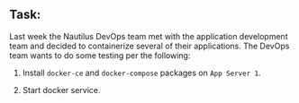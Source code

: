 ## Task:

Last week the Nautilus DevOps team met with the application development team and decided to containerize several of their applications. The DevOps team wants to do some testing per the following:

1. Install `docker-ce` and `docker-compose` packages on `App Server 1`.

2. Start docker service.